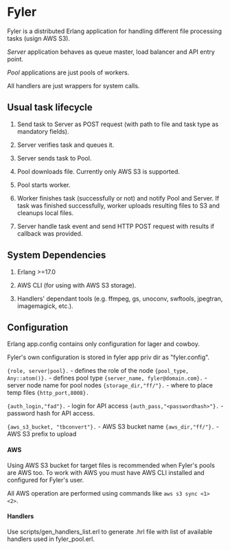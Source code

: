 Fyler
=====

Fyler is a distributed Erlang application for handling different file processing tasks (usign AWS S3).

_Server_ application behaves as queue master, load balancer and API entry point.

_Pool_ applications are just pools of workers. 

All handlers are just wrappers for system calls.

Usual task lifecycle
--------------------

1. Send task to Server as POST request (with path to file and task type as mandatory fields).

2. Server verifies task and queues it.

3. Server sends task to Pool.

4. Pool downloads file. Currently only AWS S3 is supported.

5. Pool starts worker.

6. Worker finishes task (successfully or not) and notify Pool and Server. If task was finished successfully, worker uploads resulting files to S3 and cleanups local files.

7. Server handle task event and send HTTP POST request with results if callback was provided.

System Dependencies
-------------
1. Erlang >=17.0

2. AWS CLI (for using with AWS S3 storage).

3. Handlers' dependant tools (e.g. ffmpeg, gs, unoconv, swftools, jpegtran, imagemagick, etc.).

Configuration
-------------

Erlang app.config contains only configuration for lager and cowboy.

Fyler's own configuration is stored in fyler app priv dir as "fyler.config".

```{role, server|pool}.``` - defines the role of the node
```{pool_type, Any::atom()}.``` - defines pool type
```{server_name, fyler@domain.com}.``` - server node name for pool nodes
```{storage_dir,"ff/"}.``` - where to place temp files
```{http_port,8008}.```

```{auth_login,"fad"}.```  - login for API access
```{auth_pass,"<passwordhash>"}.``` - password hash for API access.

```{aws_s3_bucket, "tbconvert"}.``` - AWS S3 bucket name
```{aws_dir,"ff/"}.``` - AWS S3 prefix to upload


#### AWS

Using AWS S3 bucket for target files is recommended when Fyler's pools are AWS too.
To work with AWS you must have AWS CLI installed and configured for Fyler's user.

All AWS operation are performed using commands like ```aws s3 sync <1> <2>```.


#### Handlers

Use scripts/gen_handlers_list.erl to generate .hrl file with list of available handlers used in fyler_pool.erl.
